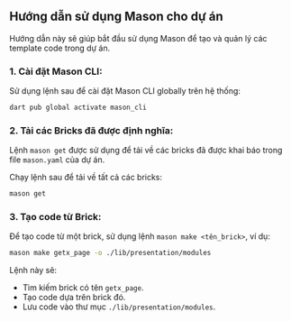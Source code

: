 ## Hướng dẫn sử dụng Mason cho dự án

Hướng dẫn này sẽ giúp bắt đầu sử dụng Mason để tạo và quản lý các template code trong dự án.

### 1. Cài đặt Mason CLI:

Sử dụng lệnh sau để cài đặt Mason CLI globally trên hệ thống:

```bash
dart pub global activate mason_cli
```

### 2. Tải các Bricks đã được định nghĩa:

Lệnh `mason get` được sử dụng để tải về các bricks đã được khai báo trong file `mason.yaml` của dự án. 

Chạy lệnh sau để tải về tất cả các bricks:

```bash
mason get
```

### 3. Tạo code từ Brick:

Để tạo code từ một brick, sử dụng lệnh `mason make <tên_brick>`, ví dụ:

```bash
mason make getx_page -o ./lib/presentation/modules
```

Lệnh này sẽ:

* Tìm kiếm brick có tên `getx_page`.
* Tạo code dựa trên brick đó.
* Lưu code vào thư mục `./lib/presentation/modules`.

